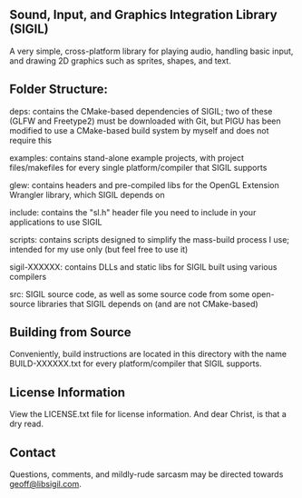 Sound, Input, and Graphics Integration Library (SIGIL)
------------------------------------------------------

A very simple, cross-platform library for playing audio, handling basic input, and drawing 2D graphics such as sprites, shapes, and text.

Folder Structure:
-----------------

deps: contains the CMake-based dependencies of SIGIL; two of these (GLFW and Freetype2) must be downloaded with Git, but PIGU has been modified to use a CMake-based build system by myself and does not require this

examples: contains stand-alone example projects, with project files/makefiles for every single platform/compiler that SIGIL supports

glew: contains headers and pre-compiled libs for the OpenGL Extension Wrangler library, which SIGIL depends on

include: contains the "sl.h" header file you need to include in your applications to use SIGIL

scripts: contains scripts designed to simplify the mass-build process I use; intended for my use only (but feel free to use it)

sigil-XXXXXX: contains DLLs and static libs for SIGIL built using various compilers

src: SIGIL source code, as well as some source code from some open-source libraries that SIGIL depends on (and are not CMake-based)

Building from Source
--------------------

Conveniently, build instructions are located in this directory with the name BUILD-XXXXXX.txt for every platform/compiler that SIGIL supports.

License Information
-------------------

View the LICENSE.txt file for license information. And dear Christ, is that a dry read.

Contact
-------

Questions, comments, and mildly-rude sarcasm may be directed towards geoff@libsigil.com.

